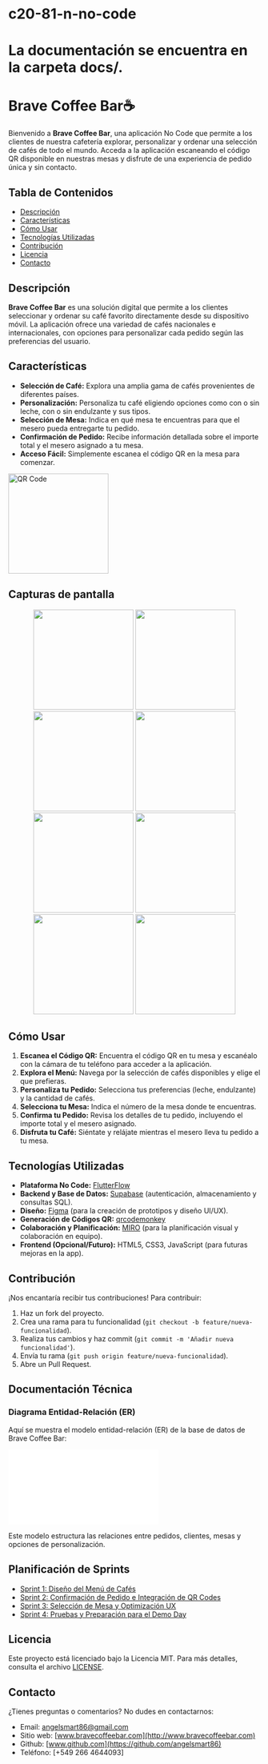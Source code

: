 # c20-81-n-no-code  
# La documentación se encuentra en la carpeta docs/.

# Brave Coffee Bar☕️

Bienvenido a **Brave Coffee Bar**, una aplicación No Code que permite a los clientes de nuestra cafetería explorar, personalizar y ordenar una selección de cafés de todo el mundo. Acceda a la aplicación escaneando el código QR disponible en nuestras mesas y disfrute de una experiencia de pedido única y sin contacto.

## Tabla de Contenidos

- [Descripción](#descripción)
- [Características](#características)
- [Cómo Usar](#cómo-usar)
- [Tecnologías Utilizadas](#tecnologías-utilizadas)
- [Contribución](#contribución)
- [Licencia](#licencia)
- [Contacto](#contacto)

## Descripción

**Brave Coffee Bar** es una solución digital que permite a los clientes seleccionar y ordenar su café favorito directamente desde su dispositivo móvil. La aplicación ofrece una variedad de cafés nacionales e internacionales, con opciones para personalizar cada pedido según las preferencias del usuario.

## Características

- **Selección de Café:** Explora una amplia gama de cafés provenientes de diferentes países.
- **Personalización:** Personaliza tu café eligiendo opciones como con o sin leche, con o sin endulzante y sus tipos.
- **Selección de Mesa:** Indica en qué mesa te encuentras para que el mesero pueda entregarte tu pedido.
- **Confirmación de Pedido:** Recibe información detallada sobre el importe total y el mesero asignado a tu mesa.
- **Acceso Fácil:** Simplemente escanea el código QR en la mesa para comenzar.
<img src="assets/qr-code.png " alt="QR Code" width="200" />

## Capturas de pantalla

<p align="center">
  <img src="assets/pantalla_inicio.png" width="200">
  <img src="assets/pantalla_inicio2.png" width="200">
  <img src="assets/pantalla_ingreso.png" width="200">
  <img src="assets/menu_principal.png" width="200">
  <img src="assets/eleccion_extra.png" width="200">
  <img src="assets/resumen_pedido.png" width="200">
  <img src="assets/confirmar_pedido.png" width="200">
  <img src="assets/pedido_realizado.png" width="200">
</p>

## Cómo Usar

1. **Escanea el Código QR:** Encuentra el código QR en tu mesa y escanéalo con la cámara de tu teléfono para acceder a la aplicación.
2. **Explora el Menú:** Navega por la selección de cafés disponibles y elige el que prefieras.
3. **Personaliza tu Pedido:** Selecciona tus preferencias (leche, endulzante) y la cantidad de cafés.
4. **Selecciona tu Mesa:** Indica el número de la mesa donde te encuentras.
5. **Confirma tu Pedido:** Revisa los detalles de tu pedido, incluyendo el importe total y el mesero asignado.
6. **Disfruta tu Café:** Siéntate y relájate mientras el mesero lleva tu pedido a tu mesa.

## Tecnologías Utilizadas

- **Plataforma No Code:** [FlutterFlow](https://flutterflow.io/)
- **Backend y Base de Datos:** [Supabase](https://supabase.com/) (autenticación, almacenamiento y consultas SQL).
- **Diseño:** [Figma](https://www.figma.com/) (para la creación de prototipos y diseño UI/UX).
- **Generación de Códigos QR:** [qrcodemonkey](https://www.qrcode-monkey.com/es/)
- **Colaboración y Planificación:** [MIRO](https://miro.com/) (para la planificación visual y colaboración en equipo).
- **Frontend (Opcional/Futuro):** HTML5, CSS3, JavaScript (para futuras mejoras en la app).
  
## Contribución

¡Nos encantaría recibir tus contribuciones! Para contribuir:

1. Haz un fork del proyecto.
2. Crea una rama para tu funcionalidad (`git checkout -b feature/nueva-funcionalidad`).
3. Realiza tus cambios y haz commit (`git commit -m 'Añadir nueva funcionalidad'`).
4. Envía tu rama (`git push origin feature/nueva-funcionalidad`).
5. Abre un Pull Request.

## Documentación Técnica

### Diagrama Entidad-Relación (ER)

Aquí se muestra el modelo entidad-relación (ER) de la base de datos de Brave Coffee Bar:

![Diagrama ER](docs/ER_Diagram.pdf)

Este modelo estructura las relaciones entre pedidos, clientes, mesas y opciones de personalización.

## Planificación de Sprints

- [Sprint 1: Diseño del Menú de Cafés](docs/Sprint-1-Plan.md)
- [Sprint 2: Confirmación de Pedido e Integración de QR Codes](docs/Sprint-2-Plan.md)
- [Sprint 3: Selección de Mesa y Optimización UX](docs/Sprint-3-Plan.md)
- [Sprint 4: Pruebas y Preparación para el Demo Day](docs/Sprint-4-Plan.md)

## Licencia

Este proyecto está licenciado bajo la Licencia MIT. Para más detalles, consulta el archivo [LICENSE](LICENSE).

## Contacto

¿Tienes preguntas o comentarios? No dudes en contactarnos:

- Email: [angelsmart86@gmail.com](mailto:angelsmart86@gmail.com)
- Sitio web: [www.bravecoffeebar.com](http://www.bravecoffeebar.com)
- Github: [www.github.com](https://github.com/angelsmart86)
- Teléfono: [+549 266 4644093]
